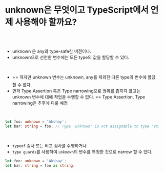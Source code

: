 # unknown은 무엇이고 TypeScript에서 언제 사용해야 할까요?

<br>
<br>

- unknown 은 any의 type-safe한 버전이다.
- unknown으로 선언한 변수에는 모든 type의 값을 할당할 수 있다.

<br>

- ⭐⭐ 하지만 unknown 변수는 unknown, any를 제외한 다른 type의 변수에 할당할 수 없다.
- 먼저 Type Assertion 혹은 Type narrowing으로 범위를 좁히지 않고는 unknown 변수에 대해 작업을 수행할 수 없다. => Type Assertion, Type narrowing은 추후에 다룰 예정

<br>

```typescript
let foo: unknown = 'Akshay';
let bar: string = foo; // Type 'unknown' is not assignable to type 'string'.(2322)
```

<br>

- `typeof` 검사 또는 비교 검사를 수행하거나
- `type guards`를 사용하여 `unknown`의 변수를 특정한 것으로 narrow 할 수 있다.

```typescript
let foo: unknown = 'Akshay';
let bar: string = foo as string;
```
